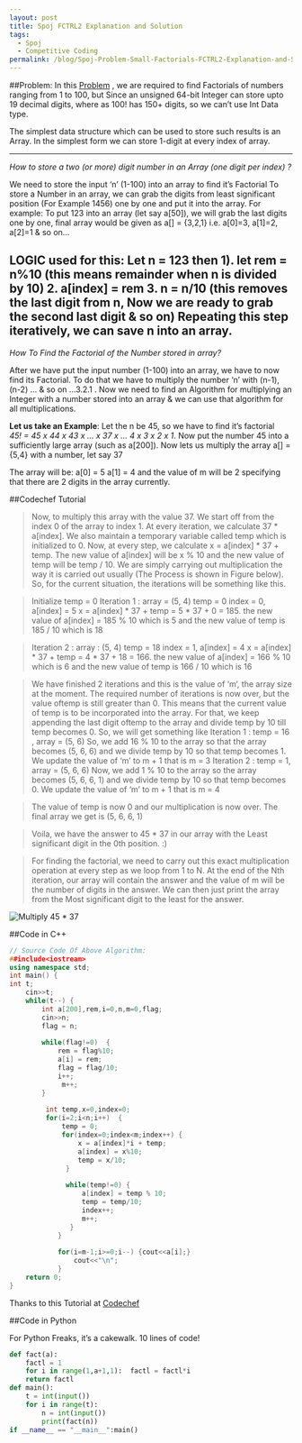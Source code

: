 ```yaml
---
layout: post
title: Spoj FCTRL2 Explanation and Solution
tags:
  - Spoj
  - Competitive Coding
permalink: /blog/Spoj-Problem-Small-Factorials-FCTRL2-Explanation-and-Solution/
---
```



##Problem:
In this [Problem](http://www.spoj.com/problems/FCTRL2/)
, we are required to find Factorials of numbers ranging from 1 to 100, but  Since an unsigned 64-bit Integer can store upto 19 decimal digits, where as 100! has 150+ digits, so we can’t use Int Data type.

The simplest data structure which can be used to store such results is an Array.   In the simplest form we can store 1-digit at every index of array.

---

*How to store a two (or more) digit number  in an Array (one digit per index) ?*

We need to store the input ‘n’ (1-100) into an array to find it’s Factorial To store a Number in an array, we can grab the digits from least significant position  (For Example 1456) one by one and put it into the array.                                                                                                                                                                                                                    For example:  To put 123 into an array (let say a[50]), we will grab the last digits one by one, final array would be given as  a[] = {3,2,1}  i.e. a[0]=3, a[1]=2, a[2]=1 & so on…

**LOGIC used for this**: Let n = 123 then  1). let rem = n%10 (this means remainder when n is divided by 10)  2. a[index] = rem     3. n = n/10  (this removes the last digit from n, Now we are ready to grab the second last digit & so on)  Repeating this step iteratively, we can save n into an array.
 ---
*How To Find the Factorial of the Number stored in array?*

After we have put the input number (1-100) into an array, we have to now find its Factorial. To do that we have to multiply the number ‘n’ with (n-1), (n-2) … & so on …3.2.1 . Now we need to find an Algorithm for multiplying an Integer with a number stored into an array & we can use that algorithm for all multiplications.

**Let us take an Example**:    Let the n be 45, so we have to find it’s factorial <br>
*45! = 45 x 44 x 43 x … x 37 x … 4 x 3 x 2 x 1*. Now put the number 45 into a sufficiently large array (such as a[200]).  Now lets us multiply the array a[] = {5,4} with a number, let say 37

The array will be:
a[0] = 5
a[1] = 4
and the value of m will be 2 specifying that there are 2 digits in the array currently.

##Codechef Tutorial
>Now, to multiply this array with the value 37. We start off from the index 0 of the array to index 1. At every iteration, we calculate 37 * a[index]. We also maintain a temporary variable called temp which is initialized to 0. Now, at every step, we calculate x = a[index] * 37 + temp. The new value of a[index] will be x % 10 and the new value of temp will be temp / 10. We are simply carrying out multiplication the way it is carried out usually  (The Process is shown in Figure below). So, for the current situation, the iterations will be something like this.

>Initialize temp = 0
Iteration 1 : 
array = (5, 4)
temp = 0
index = 0, a[index] = 5
x = a[index] * 37 + temp = 5 * 37 + 0 = 185.
the new value of a[index] = 185 % 10 which is 5 and the new value of temp is 185 / 10 which is 18

>Iteration 2 :
array : (5, 4)
temp = 18
index = 1, a[index] = 4
x = a[index] * 37 + temp = 4 * 37 + 18 = 166.
the new value of a[index] = 166 % 10 which is 6 and the new value of temp is 166 / 10 which is 16

>We have finished 2 iterations and this is the value of ‘m‘, the array size at the moment. The required number of iterations is now over, but the value oftemp is still greater than 0. This means that the current value of temp is to be incorporated into the array. For that, we keep appending the last digit oftemp to the array and divide temp by 10 till temp becomes 0. So, we will get something like
Iteration 1 : 
temp = 16 , array = (5, 6)
So, we add 16 % 10 to the array so that the array becomes (5, 6, 6) and we divide temp by 10 so that temp becomes 1. We update the value of ‘m’ to m + 1 that is m = 3
Iteration 2 :
temp = 1, array = (5, 6, 6)
Now, we add 1 % 10 to the array so the array becomes (5, 6, 6, 1) and we divide temp by 10 so that temp becomes 0. We update the value of ‘m’ to m + 1 that is m = 4

>The value of temp is now 0 and our multiplication is now over. The final array we get is (5, 6, 6, 1)

>Voila, we have the answer to 45 * 37 in our array with the Least significant digit in the 0th position. :)

>For finding the factorial, we need to carry out this exact multiplication operation at every step as we loop from 1 to N. At the end of the Nth iteration, our array will contain
the answer and the value of m will be the number of digits in the answer. We can then just print the array from the Most significant digit to the least for the answer.

![Multiply 45 * 37](/assets/fctrl2/fctrl2.png)

##Code in C++

``` cpp
// Source Code Of Above Algorithm:
##include<iostream>
using namespace std;
int main() {
int t;
    cin>>t;
    while(t--) {
        int a[200],rem,i=0,n,m=0,flag;
        cin>>n;
        flag = n; 
 
        while(flag!=0)  {
            rem = flag%10;
            a[i] = rem;
            flag = flag/10;
            i++;  
             m++;
        } 
 
         int temp,x=0,index=0;
         for(i=2;i<n;i++)  {
             temp = 0;
             for(index=0;index<m;index++) {
                 x = a[index]*i + temp;
                 a[index] = x%10;
                 temp = x/10;
              }
  
              while(temp!=0) {
                  a[index] = temp % 10;
                  temp = temp/10;
                  index++;
                  m++;
               }
            }
 
            for(i=m-1;i>=0;i--) {cout<<a[i];}
                cout<<"\n";
            }
    return 0;
}
```
Thanks to this Tutorial at [Codechef](http://blog.codechef.com/2009/07/02/tutorial-for-small-factorials/)

##Code in Python

For Python Freaks, it’s a cakewalk.
10 lines of code!

```python
def fact(a):
    factl = 1
    for i in range(1,a+1,1):  factl = factl*i
    return factl
def main():
    t = int(input())
    for i in range(t):
        n = int(input())
        print(fact(n))
if __name__ == "__main__":main()
```
